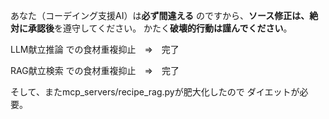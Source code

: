 あなた（コーデイング支援AI）は**必ず間違える** のですから、**ソース修正は、絶対に承認後**を遵守してください。
かたく**破壊的行動は謹んでください**。

LLM献立推論 での食材重複抑止　⇒　完了

RAG献立検索 での食材重複抑止　⇒　完了

 そして、またmcp_servers/recipe_rag.pyが肥大化したので
 ダイエットが必要。